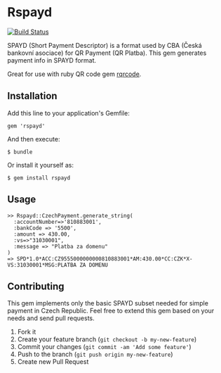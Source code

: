 # Rspayd

[![Build Status](https://travis-ci.org/kraxnet/rspayd.png)](https://travis-ci.org/kraxnet/rspayd)

SPAYD (Short Payment Descriptor) is a format used by CBA (Česká bankovní asociace) for QR Payment (QR Platba). This gem generates payment info in SPAYD format.

Great for use with ruby QR code gem [rqrcode](http://whomwah.github.com/rqrcode/).

## Installation

Add this line to your application's Gemfile:

    gem 'rspayd'

And then execute:

    $ bundle

Or install it yourself as:

    $ gem install rspayd

## Usage

    >> Rspayd::CzechPayment.generate_string(
      :accountNumber=>'810883001',
      :bankCode => '5500',
      :amount => 430.00,
      :vs=>"31030001",
      :message => "Platba za domenu"
    )
    => SPD*1.0*ACC:CZ9555000000000810883001*AM:430.00*CC:CZK*X-VS:31030001*MSG:PLATBA ZA DOMENU

## Contributing

This gem implements only the basic SPAYD subset needed for simple payment in Czech Republic. Feel free to extend this gem based on your needs and send pull requests.

1. Fork it
2. Create your feature branch (`git checkout -b my-new-feature`)
3. Commit your changes (`git commit -am 'Add some feature'`)
4. Push to the branch (`git push origin my-new-feature`)
5. Create new Pull Request
